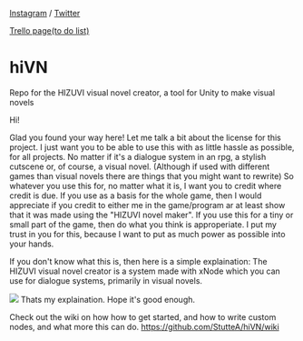 [Instagram](https://www.instagram.com/hizuvia/)
 / [Twitter](https://twitter.com/hizuvi)

[Trello page(to do list)](https://trello.com/b/EnFfVJ1G/hivn)

# hiVN
Repo for the HIZUVI visual novel creator, a tool for Unity to make visual novels

Hi!

Glad you found your way here! 
Let me talk a bit about the license for this project.
I just want you to be able to use this with as little hassle as possible, for all projects. No matter if it's a dialogue system in an rpg, a stylish cutscene or, of course, a visual novel. (Although if used with different games than visual novels there are things that you might want to rewrite)
So whatever you use this for, no matter what it is, I want you to credit where credit is due. If you use as a basis for the whole game, then I would appreciate if you credit to either me in the game/program ar at least show that it was made using the "HIZUVI novel maker".
If you use this for a tiny or small part of the game, then do what you think is approperiate. I put my trust in you for this, because I want to put as much power as possible into your hands.


If you don't know what this is, then here is a simple explaination:
The HIZUVI visual novel creator is a system made with xNode which you can use for dialogue systems, primarily in visual novels.

![]( https://user-images.githubusercontent.com/64695616/82303542-5dcef600-99bb-11ea-8a97-7a40c319d2a9.png)
Thats my explaination. Hope it's good enough.

Check out the wiki on how how to get started, and how to write custom nodes, and what more this can do.
https://github.com/StutteA/hiVN/wiki
